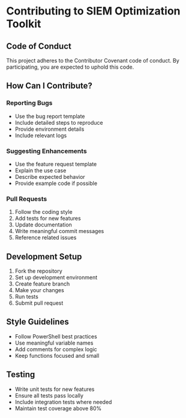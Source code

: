 # Contributing to SIEM Optimization Toolkit

## Code of Conduct

This project adheres to the Contributor Covenant code of conduct. By participating, you are expected to uphold this code.

## How Can I Contribute?

### Reporting Bugs

- Use the bug report template
- Include detailed steps to reproduce
- Provide environment details
- Include relevant logs

### Suggesting Enhancements

- Use the feature request template
- Explain the use case
- Describe expected behavior
- Provide example code if possible

### Pull Requests

1. Follow the coding style
2. Add tests for new features
3. Update documentation
4. Write meaningful commit messages
5. Reference related issues

## Development Setup

1. Fork the repository
2. Set up development environment
3. Create feature branch
4. Make your changes
5. Run tests
6. Submit pull request

## Style Guidelines

- Follow PowerShell best practices
- Use meaningful variable names
- Add comments for complex logic
- Keep functions focused and small

## Testing

- Write unit tests for new features
- Ensure all tests pass locally
- Include integration tests where needed
- Maintain test coverage above 80%